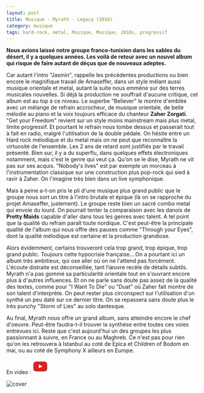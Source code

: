 ```yaml
---
layout: post
title: Musique - Myrath - Legacy (2016)
category: musique
tags: hard-rock, metal, Musique, Musique, 2010s, progressif
---
```

**Nous avions laissé notre groupe franco-tunisien dans les sables du désert, il y a quelques années. Les voilà de retour avec un nouvel album qui risque de faire autant de déçus que de nouveaux adeptes.**

Car autant l'intro "Jasmin", rappelle les précédentes productions ou bien encore le magnifique travail de Amaseffer, dans un style mélant aussi musique orientale et metal, autant la suite nous emmène sur des terres musicales nouvelles. Si déjà la production ne souffrait d'aucune critique, cet album est au top à ce niveau. Le superbe "Believer" le montre d'emblée avec un mélange de refrain accrocheur, de musique orientale, de belle mélodie au piano et la voix toujours efficace du chanteur **Zaher Zorgati**. "Get your Freedom" revient sur un style moins mainstream mais plus metal, limite progressif. Et pourtant le refrain nous tombe dessus et passerait tout à fait en radio, malgré l'utilisation de la double pédale. On hésite entre un Hard rock mélodique et du metal mais on ne peut que reconnaître la virtuosité de l'ensemble. Les 2 ans de retard sont justifiés par le travail présenté. Bien sur, il y a du superflu, dans quelques effets électroniques notamment, mais c'est le genre qui veut ça. Qu'on se le dise, Myrath ne vit pas sur ses acquis. "Nobody's lives" est par exemple un morceau à l'instrumentation classique sur une construction plus pop-rock qui sied à ravir à Zaher. On l'imagine très bien dans un live symphonique.

Mais à peine a-t-on pris le pli d'une musique plus grand public que le groupe nous sort un titre à l'intro brutale et épique (là on se rapproche du projet Amaseffer, justement). Le groupe reste bien un sacré combo metal qui envoie du lourd. On pourrait tenter la comparaison avec les danois de **Pretty Maids** capable d'aller dans tous les genres avec talent. A tel point que la qualité du refrain paraît toute nordique. C'est peut-être la principale qualité de l'album qui nous offre des pauses comme "Through your Eyes", dont la qualité mélodique est certaine et la production grandiose.

Alors évidemment, certains trouveront cela trop grand, trop épique, trop grand public. Toujours cette hypocrisie française....On a pourtant ici un album très ambitieux, qui ose aller où on ne l'attend pas forcément. L'écoute distraite est déconseillée, tant l’œuvre recèle de détails subtils. Myrath n'a pas gommé sa particularité orientale tout en s'ouvrant encore plus à d'autres influences. Et on ne parle sans doute pas assez de la qualité des textes, comme pour "I Want To Die" ou "Duat" où Zaher fait montre de son talent d'interprète. On peut rester plus circonspect sur l'utilisation d'un synthé un peu daté sur ce dernier titre. On se repassera sans doute plus le très punchy "Storm of Lies" au solo dantesque.

Au final, Myrath nous offre un grand album, sans atteindre encore le chef d'oeuvre. Peut-être faudra-t-il trouver la synthèse entre toutes ces voies entrevues ici. Reste que c'est aujourd'hui un des groupes les plus passionnant à suivre, en France ou au Maghreb. Ce n'est pas pour rien qu'on les retrouvera à Istanbul au coté de Epica et Children of Bodom en mai, ou au coté de Symphony X ailleurs en Europe.

En video : [![video](/images/youtube.png)](https://www.youtube.com/watch?v=z2lztdrfrcw)

![cover](https://filedn.eu/llqi9IBxlYouGRXYG2xlROb/img/2016/myrathlegacy.jpg)

